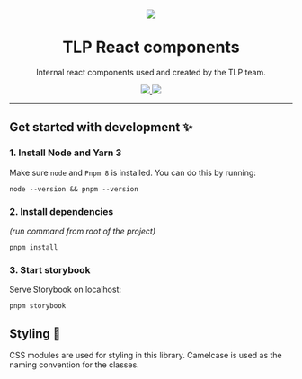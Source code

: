 <h1 align="center">
    <img src="https://i.imgur.com/aa1IP0w.png" />
    <br/>  <br/>TLP React components
</h1>

<div align="center">
<p>Internal react components used and created by the TLP team.</p>

<a href="https://opensource.org/licenses/MIT">
    <img src="https://img.shields.io/badge/license-MIT-yellowgreen" />
</a>

<a href="https://www.npmjs.com/package/@digdir/tlp-react">
    <img src="https://img.shields.io/npm/v/@digdir/tlp-react?label=@digdir/tlp-react&color=0051be" />
</a>

<hr>

</div>

## Get started with development ✨

### 1. Install Node and Yarn 3

Make sure `node` and `Pnpm 8` is installed. You can do this by running:

`node --version && pnpm --version`

### 2. Install dependencies

_(run command from root of the project)_

`pnpm install`

### 3. Start storybook

Serve Storybook on localhost:

`pnpm storybook`

## Styling 🎨

CSS modules are used for styling in this library. Camelcase is used as the naming convention for the classes.
